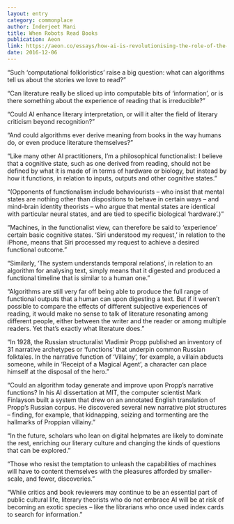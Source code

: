 ```yaml
---
layout: entry
category: commonplace
author: Inderjeet Mani
title: When Robots Read Books
publication: Aeon
link: https://aeon.co/essays/how-ai-is-revolutionising-the-role-of-the-literary-critic
date: 2016-12-06
---
```


“Such ‘computational folkloristics’ raise a big question: what can algorithms tell us about the stories we love to read?”

“Can literature really be sliced up into computable bits of ‘information’, or is there something about the experience of reading that is irreducible?”

“Could AI enhance literary interpretation, or will it alter the field of literary criticism beyond recognition?”

“And could algorithms ever derive meaning from books in the way humans do, or even produce literature themselves?”

“Like many other AI practitioners, I’m a philosophical functionalist: I believe that a cognitive state, such as one derived from reading, should not be defined by what it is made of in terms of hardware or biology, but instead by how it functions, in relation to inputs, outputs and other cognitive states.”

“(Opponents of functionalism include behaviourists – who insist that mental states are nothing other than dispositions to behave in certain ways – and mind-brain identity theorists – who argue that mental states are identical with particular neural states, and are tied to specific biological ‘hardware’.)”

“Machines, in the functionalist view, can therefore be said to ‘experience’ certain basic cognitive states. ‘Siri understood my request,’ in relation to the iPhone, means that Siri processed my request to achieve a desired functional outcome.”

“Similarly, ‘The system understands temporal relations’, in relation to an algorithm for analysing text, simply means that it digested and produced a functional timeline that is similar to a human one.”

“Algorithms are still very far off being able to produce the full range of functional outputs that a human can upon digesting a text. But if it weren’t possible to compare the effects of different subjective experiences of reading, it would make no sense to talk of literature resonating among different people, either between the writer and the reader or among multiple readers. Yet that’s exactly what literature does.”

“In 1928, the Russian structuralist Vladimir Propp published an inventory of 31 narrative archetypes or ‘functions’ that underpin common Russian folktales. In the narrative function of ‘Villainy’, for example, a villain abducts someone, while in ‘Receipt of a Magical Agent’, a character can place himself at the disposal of the hero.”

“Could an algorithm today generate and improve upon Propp’s narrative functions? In his AI dissertation at MIT, the computer scientist Mark Finlayson built a system that drew on an annotated English translation of Propp’s Russian corpus. He discovered several new narrative plot structures – finding, for example, that kidnapping, seizing and tormenting are the hallmarks of Proppian villainy.”

“In the future, scholars who lean on digital helpmates are likely to dominate the rest, enriching our literary culture and changing the kinds of questions that can be explored.”

“Those who resist the temptation to unleash the capabilities of machines will have to content themselves with the pleasures afforded by smaller-scale, and fewer, discoveries.”

“While critics and book reviewers may continue to be an essential part of public cultural life, literary theorists who do not embrace AI will be at risk of becoming an exotic species – like the librarians who once used index cards to search for information.”

